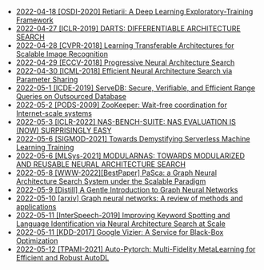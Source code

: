 * [2022-04-18 [OSDI-2020] Retiarii: A Deep Learning Exploratory-Training Framework](2022-04-18-31.md)
* [2022-04-27 [ICLR-2019] DARTS: DIFFERENTIABLE ARCHITECTURE SEARCH](2022-04-27-32.md)
* [2022-04-28 [CVPR-2018] Learning Transferable Architectures for Scalable Image Recognition](2022-04-28-33.md)
* [2022-04-29 [ECCV-2018] Progressive Neural Architecture Search](2022-04-29-34.md)
* [2022-04-30 [ICML-2018] Efficient Neural Architecture Search via Parameter Sharing](2022-04-30-35.md)
* [2022-05-1 [ICDE-2019] ServeDB: Secure, Verifiable, and Efficient Range Queries on Outsourced Database](2022-05-1-36.md)
* [2022-05-2 [PODS-2009] ZooKeeper: Wait-free coordination for Internet-scale systems](2022-05-2-37.md)
* [2022-05-3 [ICLR-2022] NAS-BENCH-SUITE: NAS EVALUATION IS (NOW) SURPRISINGLY EASY](2022-05-3-38.md)
* [2022-05-6 [SIGMOD-2021] Towards Demystifying Serverless Machine Learning Training](2022-05-6-39.md)
* [2022-05-6 [MLSys-2021] MODULARNAS: TOWARDS MODULARIZED AND REUSABLE NEURAL ARCHITECTURE SEARCH](2022-05-6-40.md)
* [2022-05-8 [WWW-2022][BestPaper] PaSca: a Graph Neural Architecture Search System under the Scalable Paradigm](2022-05-8-41.md)
* [2022-05-9 [Distill] A Gentle Introduction to Graph Neural Networks](2022-05-9-42.md)
* [2022-05-10 [arxiv] Graph neural networks: A review of methods and applications](2022-05-10-43.md)
* [2022-05-11 [InterSpeech-2019] Improving Keyword Spotting and Language Identification via Neural Architecture Search at Scale](2022-05-11-44.md)
* [2022-05-11 [KDD-2017] Google Vizier: A Service for Black-Box Optimization](2022-05-11-45.md)
* [2022-05-12 [TPAMI-2021] Auto-Pytorch: Multi-Fidelity MetaLearning for Efficient and Robust AutoDL](2022-05-12-46.md)


